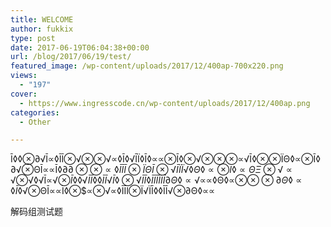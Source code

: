 ```yaml
---
title: WELCOME
author: fukkix
type: post
date: 2017-06-19T06:04:38+00:00
url: /blog/2017/06/19/test/
featured_image: /wp-content/uploads/2017/12/400ap-700x220.png
views:
  - "197"
cover:
  - https://www.ingresscode.cn/wp-content/uploads/2017/12/400ap.png
categories:
  - Other

---
```

Ī◊◊⊗∂√Ī∝◊ĪĪ⊗√⊗⊗√∝◊Ī◊√ĪÏ◊Ī◊∝∝⊗Ī◊⊗√⊗⊗⊗∝√Ī◊⊗⊗ÏΘ◊∝⊗Ī◊∂√⊗ΘĪ∝∝Ī◊$∂∂⊗⊗∝◊ĪĪĪ⊗ÏΘĪ⊗√ĪÏÏ√◊Θ◊∝⊗Ī◊∝ΘΞ⊗√∝√$⊗√◊√Ī∝√$⊗Ī◊◊√ĪĪ◊◊ĪĪ√Ī◊⊗√ĪĪ◊ĪĪĪÏĪĪ∂Θ◊∝√$∝∝◊Θ◊∝⊗$⊗⊗∂Θ◊∝◊Ī◊$√⊗ΘĪ∝∝Ī◊⊗$∝⊗√∝◊ĪĪĪ⊗Ï√ÏĪ◊◊ĪĪ√⊗∂Θ◊∝∝

<!--more-->

<pre>解码组测试题</pre>